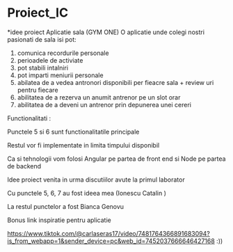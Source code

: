 # Proiect_IC
*idee proiect 
Aplicatie sala (GYM ONE) 
O aplicatie unde colegi nostri pasionati de sala isi pot: 
1) comunica recordurile personale
2) perioadele de activiate 
3) pot stabili intalniri
4) pot imparti meniurii personale
5) abilatea de a vedea antronori disponibili per fieacre sala + review uri pentru fiecare 
6) abilitatea de a rezerva un anumit antrenor pe un slot orar
7)  abilitatea de a deveni un antrenor prin depunerea unei cereri

Functionalitati :

Punctele 5 si 6 sunt functionalitatile principale

Restul vor fi implementate in limita timpului disponibil

Ca si tehnologii vom folosi Angular pe partea de front end si Node pe partea de backend

Idee proiect venita in urma discutiilor avute la primul laborator

Cu punctele 5, 6, 7 au fost ideea mea (Ionescu Catalin )

La restul punctelor a fost Bianca Genovu

Bonus link inspiratie pentru aplicatie

https://www.tiktok.com/@carlaseras17/video/7481764366891683094?is_from_webapp=1&sender_device=pc&web_id=7452037666646427168 :))  
